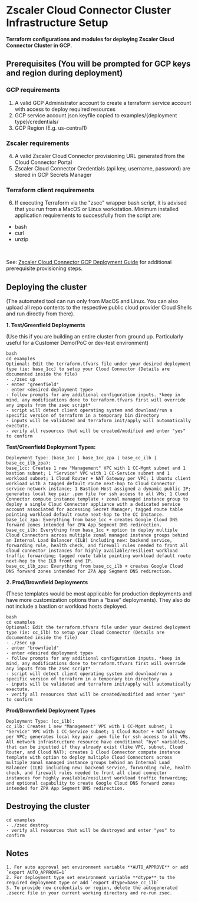 # Zscaler Cloud Connector Cluster Infrastructure Setup

**Terraform configurations and modules for deploying Zscaler Cloud Connector Cluster in GCP.**

## Prerequisites (You will be prompted for GCP keys and region during deployment)

### GCP requirements
1.  A valid GCP Administrator account to create a terraform service account with access to deploy required resources
2.  GCP service account json keyfile copied to examples/{deployment type}/credentials/
3.  GCP Region (E.g. us-central1)

### Zscaler requirements
4.  A valid Zscaler Cloud Connector provisioning URL generated from the Cloud Connector Portal
5.  Zscaler Cloud Connector Credentials (api key, username, password) are stored in GCP Secrets Manager

### **Terraform client requirements**
6. If executing Terraform via the "zsec" wrapper bash script, it is advised that you run from a MacOS or Linux workstation. Minimum installed application requirements to successfully from the script are:
- bash
- curl
- unzip
<br>

See: [Zscaler Cloud Connector GCP Deployment Guide](https://help.zscaler.com/cloud-branch-connector/deploying-zscaler-cloud-connector-google-cloud-platform) for additional prerequisite provisioning steps.

## Deploying the cluster
(The automated tool can run only from MacOS and Linux. You can also upload all repo contents to the respective public cloud provider Cloud Shells and run directly from there).   
 
**1. Test/Greenfield Deployments**

(Use this if you are building an entire cluster from ground up.
 Particularly useful for a Customer Demo/PoC or dev-test environment)

```
bash
cd examples
Optional: Edit the terraform.tfvars file under your desired deployment type (ie: base_1cc) to setup your Cloud Connector (Details are documented inside the file)
- ./zsec up
- enter "greenfield"
- enter <desired deployment type>
- follow prompts for any additional configuration inputs. *keep in mind, any modifications done to terraform.tfvars first will override any inputs from the zsec script*
- script will detect client operating system and download/run a specific version of terraform in a temporary bin directory
- inputs will be validated and terraform init/apply will automatically exectute.
- verify all resources that will be created/modified and enter "yes" to confirm
```

**Test/Greenfield Deployment Types:**

```
Deployment Type: (base_1cc | base_1cc_zpa | base_cc_ilb | base_cc_ilb_zpa):
base_1cc: Creates 1 new "Management" VPC with 1 CC-Mgmt subnet and 1 bastion subnet; 1 "Service" VPC with 1 CC-Service subnet and 1 workload subnet; 1 Cloud Router + NAT Gateway per VPC; 1 Ubuntu client workload with a tagged default route next-hop to Cloud Connector service network instance; 1 Bastion Host assigned a dynamic public IP; generates local key pair .pem file for ssh access to all VMs; 1 Cloud Connector compute instance template + zonal managed instance group to deploy a single Cloud Connector appliance with a dedicated service account associated for accessing Secret Manager; tagged route table pointing workload default route next-hop to the CC Instance.
base_1cc_zpa: Everything from base_1cc + creates Google Cloud DNS forward zones intended for ZPA App Segment DNS redirection.
base_cc_ilb: Everything from base_1cc + option to deploy multiple Cloud Connectors across multiple zonal managed instance groups behind an Internal Load Balancer (ILB) including new: backend service, forwarding rule, health check, and firewall rules needed to front all cloud connector instances for highly available/resilient workload traffic forwarding; tagged route table pointing workload default route next-hop to the ILB front end IP.
base_cc_ilb_zpa: Everything from base_cc_ilb + creates Google Cloud DNS forward zones intended for ZPA App Segment DNS redirection.
```

**2. Prod/Brownfield Deployments**

(These templates would be most applicable for production deployments and have more customization options than a "base" deployments). They also do not include a bastion or workload hosts deployed.

```
bash
cd examples
Optional: Edit the terraform.tfvars file under your desired deployment type (ie: cc_ilb) to setup your Cloud Connector (Details are documented inside the file)
- ./zsec up
- enter "brownfield"
- enter <desired deployment type>
- follow prompts for any additional configuration inputs. *keep in mind, any modifications done to terraform.tfvars first will override any inputs from the zsec script*
- script will detect client operating system and download/run a specific version of terraform in a temporary bin directory
- inputs will be validated and terraform init/apply will automatically exectute.
- verify all resources that will be created/modified and enter "yes" to confirm
```

**Prod/Brownfield Deployment Types**

```
Deployment Type: (cc_ilb):
cc_ilb: Creates 1 new "Management" VPC with 1 CC-Mgmt subnet; 1 "Service" VPC with 1 CC-Service subnet; 1 Cloud Router + NAT Gateway per VPC; generates local key pair .pem file for ssh access to all VMs. All network infrastructure resource have conditional "byo" variables, that can be inputted if they already exist (like VPC, subnet, Cloud Router, and Cloud NAT); creates 1 Cloud Connector compute instance template with option to deploy multiple Cloud Connectors across multiple zonal managed instance groups behind an Internal Load Balancer (ILB) including new: backend service, forwarding rule, health check, and firewall rules needed to front all cloud connector instances for highly available/resilient workload traffic forwarding; and optional capability to create Google Cloud DNS forward zones intended for ZPA App Segment DNS redirection.
```

## Destroying the cluster
```
cd examples
- ./zsec destroy
- verify all resources that will be destroyed and enter "yes" to confirm
```

## Notes
```
1. For auto approval set environment variable **AUTO_APPROVE** or add `export AUTO_APPROVE=1`
2. For deployment type set environment variable **dtype** to the required deployment type or add `export dtype=base_cc_ilb`
3. To provide new credentials or region, delete the autogenerated .zsecrc file in your current working directory and re-run zsec.
```
